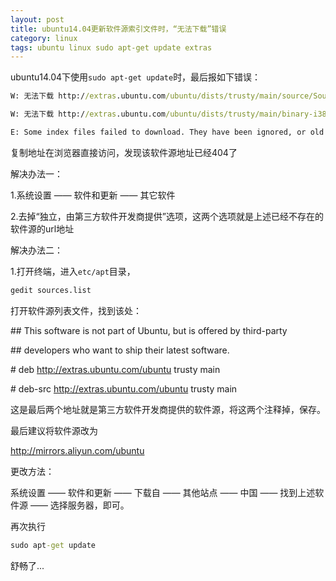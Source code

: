 ```yaml
---
layout: post
title: ubuntu14.04更新软件源索引文件时，“无法下载”错误
category: linux
tags: ubuntu linux sudo apt-get update extras
---
```


ubuntu14.04下使用`sudo apt-get update`时，最后报如下错误：

```bat
W: 无法下载 http://extras.ubuntu.com/ubuntu/dists/trusty/main/source/Sources  Hash 校验和不符

W: 无法下载 http://extras.ubuntu.com/ubuntu/dists/trusty/main/binary-i386/Packages  Hash 校验和不符

E: Some index files failed to download. They have been ignored, or old ones used instead.
```

<!-- more -->

复制地址在浏览器直接访问，发现该软件源地址已经404了

解决办法一：

1.系统设置 —— 软件和更新 —— 其它软件

2.去掉“独立，由第三方软件开发商提供”选项，这两个选项就是上述已经不存在的软件源的url地址

解决办法二：

1.打开终端，进入`etc/apt`目录，

```bat
gedit sources.list
```

打开软件源列表文件，找到该处：


\#\# This software is not part of Ubuntu, but is offered by third-party

\#\# developers who want to ship their latest software.

\# deb http://extras.ubuntu.com/ubuntu trusty main

\# deb-src http://extras.ubuntu.com/ubuntu trusty main


这是最后两个地址就是第三方软件开发商提供的软件源，将这两个注释掉，保存。

最后建议将软件源改为

http://mirrors.aliyun.com/ubuntu

更改方法：

系统设置 —— 软件和更新 —— 下载自 —— 其他站点 —— 中国 —— 找到上述软件源 —— 选择服务器，即可。

再次执行

```bat
sudo apt-get update
```

舒畅了...






